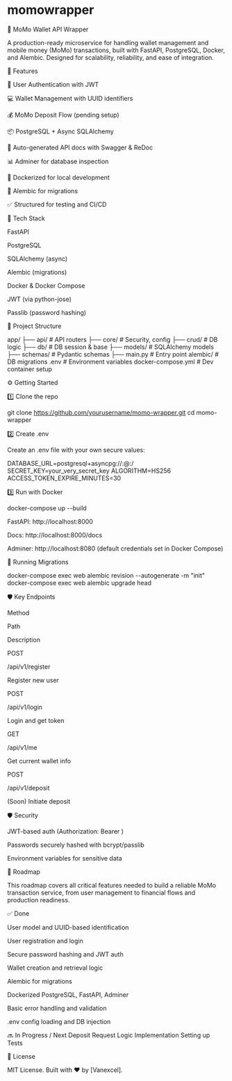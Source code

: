 ﻿# momowrapper
📘 MoMo Wallet API Wrapper

A production-ready microservice for handling wallet management and mobile money (MoMo) transactions, built with FastAPI, PostgreSQL, Docker, and Alembic. Designed for scalability, reliability, and ease of integration.

🚀 Features

🔐 User Authentication with JWT

💻 Wallet Management with UUID identifiers

💰 MoMo Deposit Flow (pending setup)

📦 PostgreSQL + Async SQLAlchemy

📄 Auto-generated API docs with Swagger & ReDoc

📊 Adminer for database inspection

🐳 Dockerized for local development

🔄 Alembic for migrations

✅ Structured for testing and CI/CD

💠 Tech Stack

FastAPI

PostgreSQL

SQLAlchemy (async)

Alembic (migrations)

Docker & Docker Compose

JWT (via python-jose)

Passlib (password hashing)

📂 Project Structure

app/
├── api/            # API routers
├── core/           # Security, config
├── crud/           # DB logic
├── db/             # DB session & base
├── models/         # SQLAlchemy models
├── schemas/        # Pydantic schemas
├── main.py         # Entry point
alembic/            # DB migrations
.env                # Environment variables
docker-compose.yml  # Dev container setup

⚙️ Getting Started

1️⃣ Clone the repo

git clone https://github.com/yourusername/momo-wrapper.git
cd momo-wrapper

2️⃣ Create .env

Create an .env file with your own secure values:

DATABASE_URL=postgresql+asyncpg://<username>:<password>@<host>:<port>/<database>
SECRET_KEY=your_very_secret_key
ALGORITHM=HS256
ACCESS_TOKEN_EXPIRE_MINUTES=30

3️⃣ Run with Docker

docker-compose up --build

FastAPI: http://localhost:8000

Docs: http://localhost:8000/docs

Adminer: http://localhost:8080 (default credentials set in Docker Compose)

🥪 Running Migrations

docker-compose exec web alembic revision --autogenerate -m "init"
docker-compose exec web alembic upgrade head

🛡 Key Endpoints

Method

Path

Description

POST

/api/v1/register

Register new user

POST

/api/v1/login

Login and get token

GET

/api/v1/me

Get current wallet info

POST

/api/v1/deposit

(Soon) Initiate deposit

🛡 Security

JWT-based auth (Authorization: Bearer <token>)

Passwords securely hashed with bcrypt/passlib

Environment variables for sensitive data

🧰 Roadmap

This roadmap covers all critical features needed to build a reliable MoMo transaction service, from user management to financial flows and production readiness.

✅ Done

User model and UUID-based identification

User registration and login

Secure password hashing and JWT auth

Wallet creation and retrieval logic

Alembic for migrations

Dockerized PostgreSQL, FastAPI, Adminer

Basic error handling and validation

.env config loading and DB injection

🔜 In Progress / Next
Deposit Request Logic Implementation
Setting up Tests


📝 License

MIT License. Built with ❤️ by [Vanexcel].

